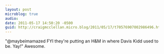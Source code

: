 ```yaml
---
layout: post
microblog: true
audio: 
date: 2011-05-17 14:50:20 -0500
guid: http://craigmcclellan.micro.blog/2011/05/17/t70576907002986496.html
---
```

"@maybeimamazed FYI they're putting an H&amp;M in where Davis Kidd used to be. Yay!" Awesome.
